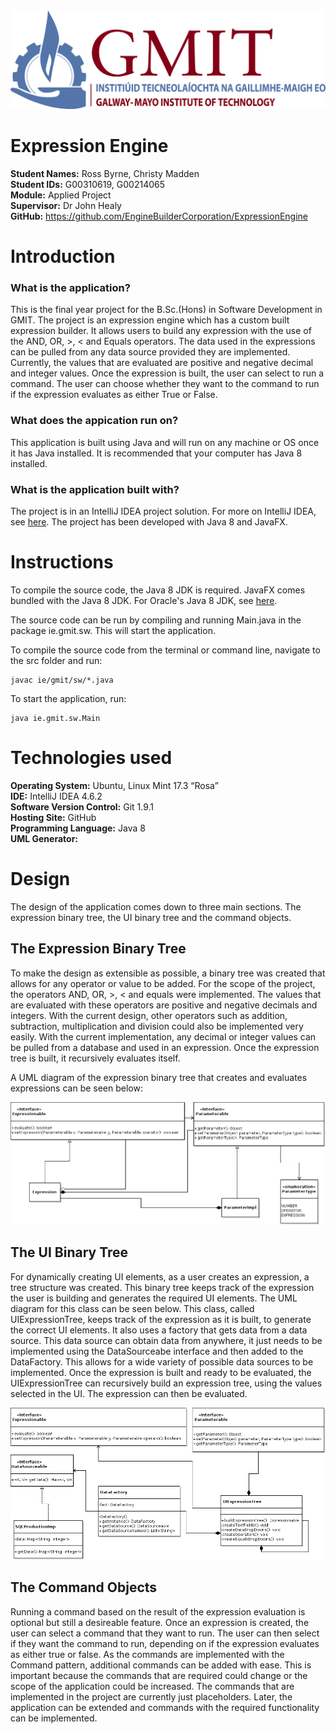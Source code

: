 <div align="center"><img src ="https://github.com/EngineBuilderCorporation/ExpressionEngine/blob/master/gmit-logo.jpg"/></div>

# Expression Engine

**Student Names:** Ross Byrne, Christy Madden <br />
**Student IDs:** G00310619, G00214065 <br />
**Module:** Applied Project <br />
**Supervisor:** Dr John Healy <br />
**GitHub:** https://github.com/EngineBuilderCorporation/ExpressionEngine <br />

# Introduction

### What is the application?

This is the final year project for the B.Sc.(Hons) in Software Development in GMIT. The project is an expression engine which has a custom built expression builder. It allows users to build any expression with the use of the AND, OR, >, < and Equals operators. The data used in the expressions can be pulled from any data source provided they are implemented. Currently, the values that are evaluated are positive and negative decimal and integer values. Once the expression is built, the user can select to run a command. The user can choose whether they want to the command to run if the expression evaluates as either True or False.

### What does the appication run on?

This application is built using Java and will run on any machine or OS once it has Java installed. It is recommended that your computer has Java 8 installed.

### What is the application built with?
The project is in an IntelliJ IDEA project solution. For more on IntelliJ IDEA, see [here](https://www.jetbrains.com/idea/). The project has been developed with Java 8 and JavaFX. 

# Instructions
To compile the source code, the Java 8 JDK is required. JavaFX comes bundled with the Java 8 JDK. For Oracle's Java 8 JDK, see [here](http://www.oracle.com/technetwork/java/javase/downloads/jdk8-downloads-2133151.html). 

The source code can be run by compiling and running Main.java in the package ie.gmit.sw. This will start the application.

To compile the source code from the terminal or command line, navigate to the src folder and run:
```
javac ie/gmit/sw/*.java
```
To start the application, run:
```
java ie.gmit.sw.Main
```

# Technologies used

**Operating System:** Ubuntu, Linux Mint 17.3 “Rosa” <br />
**IDE:** IntelliJ IDEA 4.6.2 <br />
**Software Version Control:** Git 1.9.1 <br />
**Hosting Site:** GitHub <br />
**Programming Language:** Java 8 <br />
**UML Generator:** 

# Design
The design of the application comes down to three main sections. The expression binary tree, the UI binary tree and the command objects.

## The Expression Binary Tree

To make the design as extensible as possible, a binary tree was created that allows for any operator or value to be added. For the scope of the project, the operators AND, OR, >, < and equals were implemented. The values that are evaluated with these operators are positive and negative decimals and integers. With the current design, other operators such as addition, subtraction, multiplication and division could also be implemented very easily. With the current implementation, any decimal or integer values can be pulled from a database and used in an expression. Once the expression tree is built, it recursively evaluates itself.

A UML diagram of the expression binary tree that creates and evaluates expressions can be seen below:

![Expression UML Diagram](imgs/Expressionable-Parameterable.png)

## The UI Binary Tree

For dynamically creating UI elements, as a user creates an expression, a tree structure was created. This binary tree keeps track of the expression the user is building and generates the required UI elements. The UML diagram for this class can be seen below. This class, called UIExpressionTree, keeps track of the expression as it is built, to generate the correct UI elements. It also uses a factory that gets data from a data source. This data source can obtain data from anywhere, it just needs to be implemented using the DataSourceabe interface and then added to the DataFactory. This allows for a wide variety of possible data sources to be implemented. Once the expression is built and ready to be evaluated, the UIExpressionTree can recursively build an expression tree, using the values selected in the UI. The expression can then be evaluated.

![UIExpression & DataFactory UML Diagram](imgs/UIExpressionTree-DataFactory.png)

## The Command Objects

Running a command based on the result of the expression evaluation is optional but still a desireable feature. Once an expression is created, the user can select a command that they want to run. The user can then select if they want the command to run, depending on if the expression evaluates as either true or false. As the commands are implemented with the Command pattern, additional commands can be added with ease. This is important because the commands that are required could change or the scope of the application could be increased. The commands that are implemented in the project are currently just placeholders. Later, the application can be extended and commands with the required functionality can be implemented.



 
